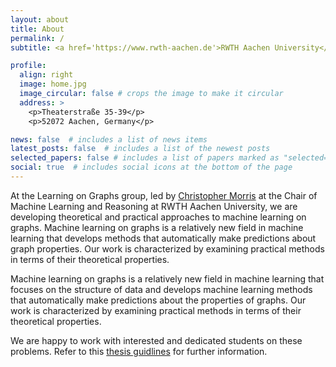 ```yaml
---
layout: about
title: About
permalink: /
subtitle: <a href='https://www.rwth-aachen.de'>RWTH Aachen University</a>.

profile:
  align: right
  image: home.jpg
  image_circular: false # crops the image to make it circular
  address: >
    <p>Theaterstraße 35-39</p>
    <p>52072 Aachen, Germany</p>

news: false  # includes a list of news items
latest_posts: false  # includes a list of the newest posts
selected_papers: false # includes a list of papers marked as "selected={true}"
social: true  # includes social icons at the bottom of the page
---
```



<html>
	<body>
	<p>
	At the Learning on Graphs group, led by <a href='https://chrsmrrs.github.io/'>Christopher Morris</a> at the Chair of Machine Learning and Reasoning at RWTH Aachen University, we are developing theoretical and practical approaches to machine learning on graphs. Machine learning on graphs is a relatively new field in machine learning that develops methods that automatically make predictions about graph properties. Our work is characterized by examining practical methods in terms of their theoretical properties.
	</p>
	<p>
	Machine learning on graphs is a relatively new field in machine learning that focuses on the structure of data and develops machine learning methods that automatically make predictions about the properties of graphs. 
	Our work is characterized by examining practical methods in terms of their theoretical properties.
	</p>
	<p>
	We are happy to work with interested and dedicated students on these problems. Refer to this <a href="../teaching/thesis.md">thesis guidlines</a> for further information.
	</p>
    <br>
	</body>
</html>
